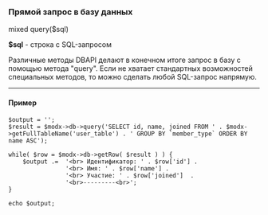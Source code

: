 ### Прямой запрос в базу данных

mixed query($sql)

**$sql** - строка с SQL-запросом

Различные методы DBAPI делают в конечном итоге запрос в базу с помощью метода "query". Если не хватает стандартных возможностей специальных методов, то можно сделать любой SQL-запрос напрямую.

***

#### Пример

	$output = '';  
	$result = $modx->db->query('SELECT id, name, joined FROM ' . $modx->getFullTableName('user_table') . ' GROUP BY `member_type` ORDER BY name ASC');   
	
	while( $row = $modx->db->getRow( $result ) ) {  
		$output .=  '<br> Идентификатор: ' . $row['id'] . 
					'<br> Имя: ' . $row['name'] . 
					'<br> Участие: ' . $row['joined']  . 
					'<br>---------<br>';  
	}  
	
	echo $output;
